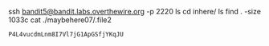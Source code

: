 ssh bandit5@bandit.labs.overthewire.org -p 2220 ls cd inhere/ ls find . -size 1033c cat ./maybehere07/.file2

    P4L4vucdmLnm8I7Vl7jG1ApGSfjYKqJU
